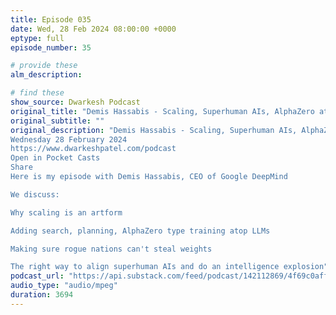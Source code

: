 ```yaml
---
title: Episode 035
date: Wed, 28 Feb 2024 08:00:00 +0000
eptype: full
episode_number: 35

# provide these
alm_description: 

# find these
show_source: Dwarkesh Podcast
original_title: "Demis Hassabis - Scaling, Superhuman AIs, AlphaZero atop LLMs, Rogue Nations Threat"
original_subtitle: ""
original_description: "Demis Hassabis - Scaling, Superhuman AIs, AlphaZero atop LLMs, Rogue Nations Threat
Wednesday 28 February 2024
https://www.dwarkeshpatel.com/podcast
Open in Pocket Casts
Share
Here is my episode with Demis Hassabis, CEO of Google DeepMind

We discuss:

Why scaling is an artform

Adding search, planning, AlphaZero type training atop LLMs

Making sure rogue nations can't steal weights

The right way to align superhuman AIs and do an intelligence explosion"
podcast_url: "https://api.substack.com/feed/podcast/142112869/4f69c0aff2bcca246a175d306712c1cc.mp3"
audio_type: "audio/mpeg"
duration: 3694
---
```

